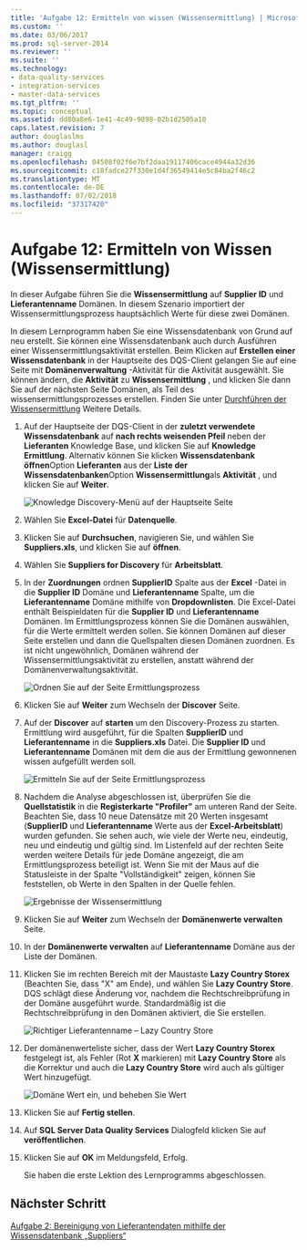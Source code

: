 ```yaml
---
title: 'Aufgabe 12: Ermitteln von wissen (Wissensermittlung) | Microsoft-Dokumentation'
ms.custom: ''
ms.date: 03/06/2017
ms.prod: sql-server-2014
ms.reviewer: ''
ms.suite: ''
ms.technology:
- data-quality-services
- integration-services
- master-data-services
ms.tgt_pltfrm: ''
ms.topic: conceptual
ms.assetid: dd80a8e6-1e41-4c49-9898-02b1d2505a10
caps.latest.revision: 7
author: douglaslms
ms.author: douglasl
manager: craigg
ms.openlocfilehash: 04508f02f6e7bf2daa19117406cace4944a32d36
ms.sourcegitcommit: c18fadce27f330e1d4f36549414e5c84ba2f46c2
ms.translationtype: MT
ms.contentlocale: de-DE
ms.lasthandoff: 07/02/2018
ms.locfileid: "37317420"
---
```

# <a name="task-12-discovering-knowledge-knowledge-discovery"></a>Aufgabe 12: Ermitteln von Wissen (Wissensermittlung)
  In dieser Aufgabe führen Sie die **Wissensermittlung** auf **Supplier ID** und **Lieferantenname** Domänen. In diesem Szenario importiert der Wissensermittlungsprozess hauptsächlich Werte für diese zwei Domänen.  
  
 In diesem Lernprogramm haben Sie eine Wissensdatenbank von Grund auf neu erstellt. Sie können eine Wissensdatenbank auch durch Ausführen einer Wissensermittlungsaktivität erstellen. Beim Klicken auf **Erstellen einer Wissensdatenbank** in der Hauptseite des DQS-Client gelangen Sie auf eine Seite mit **Domänenverwaltung** -Aktivität für die Aktivität ausgewählt. Sie können ändern, die **Aktivität** zu **Wissensermittlung** , und klicken Sie dann Sie auf der nächsten Seite Domänen, als Teil des wissensermittlungsprozesses erstellen. Finden Sie unter [Durchführen der Wissensermittlung](http://msdn.microsoft.com/library/hh510398.aspx) Weitere Details.  
  
1.  Auf der Hauptseite der DQS-Client in der **zuletzt verwendete Wissensdatenbank** auf **nach rechts weisenden Pfeil** neben der **Lieferanten** Knowledge Base, und klicken Sie auf **Knowledge Ermittlung**. Alternativ können Sie klicken **Wissensdatenbank öffnen**Option **Lieferanten** aus der **Liste der Wissensdatenbanken**Option **Wissensermittlung**als **Aktivität** , und klicken Sie auf **Weiter**.  
  
     ![Knowledge Discovery-Menü auf der Hauptseite Seite](../../2014/tutorials/media/et-discoveringknowledge-01.jpg "Knowledge Discovery-Menü auf der Hauptseite Seite")  
  
2.  Wählen Sie **Excel-Datei** für **Datenquelle**.  
  
3.  Klicken Sie auf **Durchsuchen**, navigieren Sie, und wählen Sie **Suppliers.xls**, und klicken Sie auf **öffnen**.  
  
4.  Wählen Sie **Suppliers for Discovery** für **Arbeitsblatt**.  
  
5.  In der **Zuordnungen** ordnen **SupplierID** Spalte aus der **Excel** -Datei in die **Supplier ID** Domäne und  **Lieferantenname** Spalte, um die **Lieferantenname** Domäne mithilfe von **Dropdownlisten**. Die Excel-Datei enthält Beispieldaten für die **Supplier ID** und **Lieferantenname** Domänen. Im Ermittlungsprozess können Sie die Domänen auswählen, für die Werte ermittelt werden sollen. Sie können Domänen auf dieser Seite erstellen und dann die Quellspalten diesen Domänen zuordnen. Es ist nicht ungewöhnlich, Domänen während der Wissensermittlungsaktivität zu erstellen, anstatt während der Domänenverwaltungsaktivität.  
  
     ![Ordnen Sie auf der Seite Ermittlungsprozess](../../2014/tutorials/media/et-discoveringknowledge-02.jpg "Seite Ermittlungsprozess \"zuordnen\"")  
  
6.  Klicken Sie auf **Weiter** zum Wechseln der **Discover** Seite.  
  
7.  Auf der **Discover** auf **starten** um den Discovery-Prozess zu starten. Ermittlung wird ausgeführt, für die Spalten **SupplierID** und **Lieferantenname** in die **Suppliers.xls** Datei. Die **Supplier ID** und **Lieferantenname** Domänen mit dem die aus der Ermittlung gewonnenen wissen aufgefüllt werden soll.  
  
     ![Ermitteln Sie auf der Seite Ermittlungsprozess](../../2014/tutorials/media/et-discoveringknowledge-03.jpg "ermitteln Sie auf der Seite Ermittlungsprozess")  
  
8.  Nachdem die Analyse abgeschlossen ist, überprüfen Sie die **Quellstatistik** in die **Registerkarte "Profiler"** am unteren Rand der Seite. Beachten Sie, dass 10 neue Datensätze mit 20 Werten insgesamt (**SupplierID** und **Lieferantenname** Werte aus der **Excel-Arbeitsblatt**) wurden gefunden. Sie sehen auch, wie viele der Werte neu, eindeutig, neu und eindeutig und gültig sind. Im Listenfeld auf der rechten Seite werden weitere Details für jede Domäne angezeigt, die am Ermittlungsprozess beteiligt ist. Wenn Sie mit der Maus auf die Statusleiste in der Spalte "Vollständigkeit" zeigen, können Sie feststellen, ob Werte in den Spalten in der Quelle fehlen.  
  
     ![Ergebnisse der Wissensermittlung](../../2014/tutorials/media/et-discoveringknowledge-04.jpg "Ergebnisse der Wissensermittlung")  
  
9. Klicken Sie auf **Weiter** zum Wechseln der **Domänenwerte verwalten** Seite.  
  
10. In der **Domänenwerte verwalten** auf **Lieferantenname** Domäne aus der Liste der Domänen.  
  
11. Klicken Sie im rechten Bereich mit der Maustaste **Lazy Country Storex** (Beachten Sie, dass "X" am Ende), und wählen Sie **Lazy Country Store**. DQS schlägt diese Änderung vor, nachdem die Rechtschreibprüfung in der Domäne ausgeführt wurde. Standardmäßig ist die Rechtschreibprüfung in den Domänen aktiviert, die Sie erstellen.  
  
     ![Richtiger Lieferantenname – Lazy Country Store](../../2014/tutorials/media/et-discoveringknowledge-05.jpg "richtiger Lieferantenname – Lazy Country Store")  
  
12. Der domänenwerteliste sicher, dass der Wert **Lazy Country Storex** festgelegt ist, als Fehler (Rot **X** markieren) mit **Lazy Country Store** als die Korrektur und auch die **Lazy Country Store** wird auch als gültiger Wert hinzugefügt.  
  
     ![Domäne Wert ein, und beheben Sie Wert](../../2014/tutorials/media/et-discoveringknowledge-06.jpg "Domäne Wert ein, und beheben Sie Wert")  
  
13. Klicken Sie auf **Fertig stellen**.  
  
14. Auf **SQL Server Data Quality Services** Dialogfeld klicken Sie auf **veröffentlichen**.  
  
15. Klicken Sie auf **OK** im Meldungsfeld, Erfolg.  
  
     Sie haben die erste Lektion des Lernprogramms abgeschlossen.  
  
## <a name="next-step"></a>Nächster Schritt  
 [Aufgabe 2: Bereinigung von Lieferantendaten mithilfe der Wissensdatenbank „Suppliers“](../../2014/tutorials/lesson-2-cleansing-supplier-data-using-the-suppliers-knowledge-base.md)  
  
  
